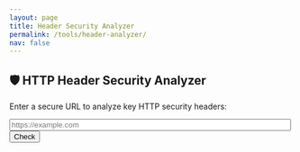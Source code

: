 ```yaml
---
layout: page
title: Header Security Analyzer
permalink: /tools/header-analyzer/
nav: false
---
```


<style>
  .header-pass {
    background-color: #112; 
    color: #0f0; 
    padding: 0.5rem;
    margin-bottom: 0.3rem;
    border-left: 5px solid #0f0;
  }
  .header-fail {
    background-color: #211; 
    color: #f55; 
    padding: 0.5rem;
    margin-bottom: 0.3rem;
    border-left: 5px solid #f55;
  }
  #spinner {
    display: none;
    font-size: 1.2rem;
    margin-top: 1rem;
    color: #999;
  }
</style>

## 🛡️ HTTP Header Security Analyzer

Enter a secure URL to analyze key HTTP security headers:

<p>
  <input type="text" id="urlInput" placeholder="https://example.com" style="width: 100%; max-width: 500px;" />
  <button id="checkButton">Check</button>
</p>

<div id="spinner">⏳ Checking headers...</div>
<div id="headerResults" style="margin-top: 1rem;"></div>

<script>
document.addEventListener("DOMContentLoaded", function () {
  const button = document.getElementById("checkButton");
  const input = document.getElementById("urlInput");
  const output = document.getElementById("headerResults");
  const spinner = document.getElementById("spinner");

  const headerLinks = {
    "strict-transport-security": "https://owasp.org/www-project-secure-headers/#strict-transport-security",
    "content-security-policy": "https://owasp.org/www-project-secure-headers/#content-security-policy",
    "x-frame-options": "https://owasp.org/www-project-secure-headers/#x-frame-options",
    "x-content-type-options": "https://owasp.org/www-project-secure-headers/#x-content-type-options",
    "referrer-policy": "https://owasp.org/www-project-secure-headers/#referrer-policy",
    "permissions-policy": "https://owasp.org/www-project-secure-headers/#permissions-policy"
  };

  button.addEventListener("click", async () => {
    const url = input.value.trim();
    output.innerHTML = "";
    spinner.style.display = "block";

    if (!url.startsWith("https://")) {
      spinner.style.display = "none";
      output.innerHTML = `<div class="header-fail">❌ Please enter a valid HTTPS URL.</div>`;
      return;
    }

    try {
      const encodedURL = encodeURIComponent(url);
      const res = await fetch(`https://header-proxy.onrender.com/headers?url=${encodedURL}`);
      const data = await res.json();
      spinner.style.display = "none";

      if (data.error) {
        output.innerHTML = `<div class="header-fail">❌ Error: ${data.error}</div>`;
        return;
      }

      const importantHeaders = [
        "strict-transport-security",
        "content-security-policy",
        "x-frame-options",
        "x-content-type-options",
        "referrer-policy",
        "permissions-policy"
      ];

      const suggestions = [];

      importantHeaders.forEach(key => {
        const value = data.headers[key];
        const link = headerLinks[key];
        if (value) {
          output.innerHTML += `<div class="header-pass">🟢 <strong><a href="${link}" target="_blank" style="color:#0f0">${key}</a></strong>: ${value}</div>`;
        } else {
          output.innerHTML += `<div class="header-fail">🔴 <strong><a href="${link}" target="_blank" style="color:#f55">${key}</a></strong>: Not Set</div>`;

          // Suggestion logic
          switch (key) {
            case "strict-transport-security":
              suggestions.push("🔒 Add `Strict-Transport-Security` to enforce HTTPS connections.");
              break;
            case "content-security-policy":
              suggestions.push("🧱 Add `Content-Security-Policy` to prevent XSS and injection attacks.");
              break;
            case "x-frame-options":
              suggestions.push("🖼️ Add `X-Frame-Options` to prevent clickjacking.");
              break;
            case "x-content-type-options":
              suggestions.push("🧪 Add `X-Content-Type-Options` to block MIME-type sniffing.");
              break;
            case "referrer-policy":
              suggestions.push("🔍 Add `Referrer-Policy` to limit referer info leaks.");
              break;
            case "permissions-policy":
              suggestions.push("📱 Add `Permissions-Policy` to restrict features like camera, mic, geolocation.");
              break;
          }
        }
      });

      // Add suggestions block
      if (suggestions.length > 0) {
        output.innerHTML += `<h3 style="margin-top: 2rem;">⚠️ Suggested Improvements</h3>`;
        suggestions.forEach(s => {
          output.innerHTML += `<div class="header-fail">${s}</div>`;
        });
      } else {
        output.innerHTML += `<h3 style="margin-top: 2rem; color:#0f0;">✅ All key headers are set! Great job!</h3>`;
      }

    } catch (err) {
      spinner.style.display = "none";
      output.innerHTML = `<div class="header-fail">❌ Failed to check headers: ${err.message}</div>`;
    }
  });
});
</script>
